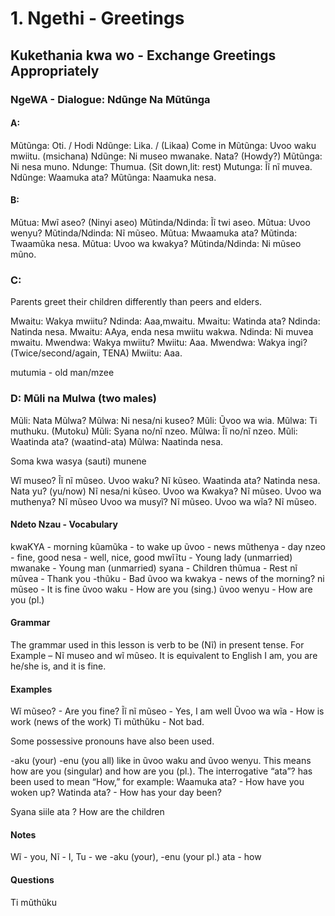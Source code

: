 # 1. Ngethi - Greetings

## Kukethania kwa wo - Exchange Greetings Appropriately

### NgeWA - Dialogue: Ndũnge Na Mũtũnga 
####  A:
Mũtũnga:    Oti. / Hodi
Ndũnge:     Lika. / (Likaa) Come in
Mũtũnga:    Uvoo waku mwiitu. (msichana)
Ndũnge:     Ni museo mwanake. Nata? (Howdy?)
Mũtũnga:    Ni nesa muno.
Ndunge:     Thumua. (Sit down,lit: rest)
Mutunga:    Ĩĩ nĩ muvea.
Ndũnge:     Waamuka ata?
Mũtũnga:    Naamuka nesa. 

#### B:

Mũtua:              Mwĩ aseo? (Ninyi aseo)
Mũtinda/Ndinda:     Ĩĩ twi aseo.
Mũtua:              Uvoo wenyu?
Mũtinda/Ndinda:     Nĩ mũseo.
Mũtua:              Mwaamuka ata?
Mũtinda:            Twaamũka nesa.
Mũtua:              Uvoo wa kwakya?
Mũtinda/Ndinda:     Ni mũseo mũno.

### C:

Parents greet their children differently than peers and elders.

Mwaitu:     Wakya mwiitu?
Ndinda:     Aaa,mwaitu.
Mwaitu:     Watinda ata?
Ndinda:     Natinda nesa.
Mwaitu:     AAya, enda nesa mwiitu wakwa.
Ndinda:     Ni muvea mwaitu.
Mwendwa:    Wakya mwiitu?
Mwiitu:     Aaa.
Mwendwa:    Wakya ingi? (Twice/second/again, TENA)
Mwiitu:     Aaa.

mutumia - old man/mzee

### D: Mũli na Mulwa (two males)

Mũli:       Nata Mũlwa?
Mũlwa:      Ni nesa/ni kuseo?
Mũli:       Ũvoo wa wia.
Mũlwa:      Ti muthuku. (Mutoku)
Mũli:       Syana no/nĩ nzeo.
Mũlwa:      Ĩĩ no/nĩ nzeo.
Mũli:       Waatinda ata? (waatind-ata)
Mũlwa:      Naatinda nesa.

Soma kwa wasya (sauti) munene

Wĩ museo?         Ĩĩ nĩ mũseo.
Uvoo waku?        Nĩ kũseo. 
Waatinda ata?     Natinda nesa.
Nata yu? (yu/now)          Nĩ nesa/ni kũseo.
Uvoo wa Kwakya?   Nĩ mũseo.
Uvoo wa muthenya? Nĩ mũseo
Uvoo wa musyĩ?    Nĩ mũseo.
Uvoo wa wĩa?      Nĩ mũseo.

#### Ndeto Nzau - Vocabulary

kwaKYA - morning
kũamũka - to wake up
ũvoo - news
mũthenya - day
nzeo - fine, good
nesa - well, nice, good
mwĩĩtu - Young lady (unmarried)
mwanake - Young man (unmarried)
syana - Children
thũmua - Rest
nĩ mũvea - Thank you
-thũku - Bad
ũvoo wa kwakya - news of the morning?
ni mũseo - It is fine
ũvoo waku - How are you (sing.)
ũvoo wenyu - How are you (pl.)

#### Grammar

The grammar used in this lesson is verb to be (Nĩ) in present tense.
For Example – Nĩ museo and wĩ mũseo. It is equivalent to English
 I am, you are he/she is, and it is fine. 

#### Examples

Wĩ mũseo? - Are you fine?
Ĩĩ nĩ mũseo - Yes, I am well
Ũvoo wa wĩa - How is work (news of the work)
Ti mũthũku - Not bad.

Some possessive pronouns have also been used.

-aku (your) -enu (you all) like in ũvoo waku and ũvoo wenyu. This means how are you (singular) and how are you (pl.). The interrogative “ata”? has been used to mean “How,” for example:
Waamuka ata? - How have you woken up?
Watinda ata? - How has your day been?

Syana siile ata ? How are the children


#### Notes

Wĩ - you,  Nĩ - I, Tu - we
-aku (your), -enu (your pl.)
ata - how

#### Questions

Ti mũthũku


